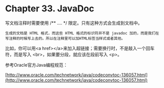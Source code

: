 # Chapter 33. JavaDoc

写文档注释时需要使用 /\*\* .... \*/ 限定。只有这种方式会生成到文档中。

	生成的文档是 HTML 格式，而这些 HTML 格式的标识符并不是 javadoc 加的，而是我们在写注释的时候写上去的。所以在注释里可以加HTML标签当样式或者其他。

比如，你可以用&lt;a href&gt;&lt;/a&gt;来加入超链接；需要换行时，不是敲入一个回车符，而是写入 &lt;br&gt;，如果要分段，就应该在段前写入 &lt;p&gt;。

参考Oracle官方Java编程规范：

[http://www.oracle.com/technetwork/java/codeconvtoc-136057.html](http://www.oracle.com/technetwork/java/codeconvtoc-136057.html)

